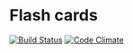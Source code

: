 # Flash cards

[![Build Status](https://secure.travis-ci.org/pustovalov/app.svg?branch=master)](http://travis-ci.org/pustovalov/app?branch=master)
[![Code Climate](https://codeclimate.com/github/pustovalov/app/badges/gpa.svg)](https://codeclimate.com/github/pustovalov/app)